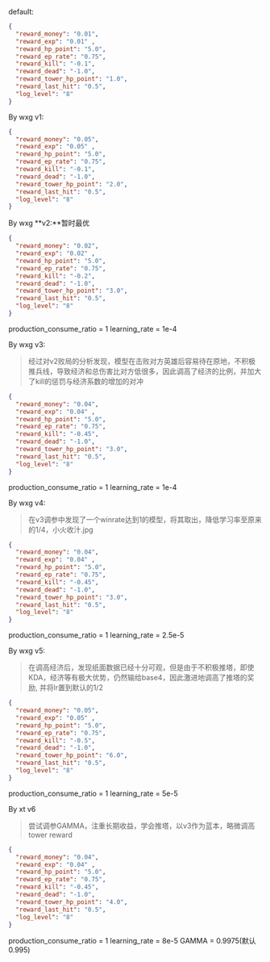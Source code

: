 default:
```json
{
  "reward_money": "0.01",
  "reward_exp": "0.01" ,
  "reward_hp_point": "5.0",
  "reward_ep_rate": "0.75",
  "reward_kill": "-0.1",
  "reward_dead": "-1.0",
  "reward_tower_hp_point": "1.0",
  "reward_last_hit": "0.5",
  "log_level": "8"
}
```

By wxg
v1:
```json
{
  "reward_money": "0.05",
  "reward_exp": "0.05" ,
  "reward_hp_point": "5.0",
  "reward_ep_rate": "0.75",
  "reward_kill": "-0.1",
  "reward_dead": "-1.0",
  "reward_tower_hp_point": "2.0",
  "reward_last_hit": "0.5",
  "log_level": "8"
}
```

By wxg
**v2:**暂时最优
```json
{
  "reward_money": "0.02",
  "reward_exp": "0.02" ,
  "reward_hp_point": "5.0",
  "reward_ep_rate": "0.75",
  "reward_kill": "-0.2",
  "reward_dead": "-1.0",
  "reward_tower_hp_point": "3.0",
  "reward_last_hit": "0.5",
  "log_level": "8"
}
```
production_consume_ratio = 1
learning_rate = 1e-4

By wxg
v3:
> 经过对v2败局的分析发现，模型在击败对方英雄后容易待在原地，不积极推兵线，导致经济和总伤害比对方低很多，因此调高了经济的比例，并加大了kill的惩罚与经济系数的增加的对冲
```json
{
  "reward_money": "0.04",
  "reward_exp": "0.04" ,
  "reward_hp_point": "5.0",
  "reward_ep_rate": "0.75",
  "reward_kill": "-0.45",
  "reward_dead": "-1.0",
  "reward_tower_hp_point": "3.0",
  "reward_last_hit": "0.5",
  "log_level": "8"
}
```
production_consume_ratio = 1
learning_rate = 1e-4

By wxg
v4:
> 在v3调参中发现了一个winrate达到1的模型，将其取出，降低学习率至原来的1/4，小火收汁.jpg
```json
{
  "reward_money": "0.04",
  "reward_exp": "0.04" ,
  "reward_hp_point": "5.0",
  "reward_ep_rate": "0.75",
  "reward_kill": "-0.45",
  "reward_dead": "-1.0",
  "reward_tower_hp_point": "3.0",
  "reward_last_hit": "0.5",
  "log_level": "8"
}
```
production_consume_ratio = 1
learning_rate = 2.5e-5

By wxg
v5:
> 在调高经济后，发现纸面数据已经十分可观，但是由于不积极推塔，即使KDA，经济等有极大优势，仍然输给base4，因此激进地调高了推塔的奖励, 并将lr置到默认的1/2
```json
{
  "reward_money": "0.05",
  "reward_exp": "0.05" ,
  "reward_hp_point": "5.0",
  "reward_ep_rate": "0.75",
  "reward_kill": "-0.5",
  "reward_dead": "-1.0",
  "reward_tower_hp_point": "6.0",
  "reward_last_hit": "0.5",
  "log_level": "8"
}
```
production_consume_ratio = 1
learning_rate = 5e-5

By xt
v6
> 尝试调参GAMMA，注重长期收益，学会推塔，以v3作为蓝本，略微调高tower reward
```json
{
  "reward_money": "0.04",
  "reward_exp": "0.04" ,
  "reward_hp_point": "5.0",
  "reward_ep_rate": "0.75",
  "reward_kill": "-0.45",
  "reward_dead": "-1.0",
  "reward_tower_hp_point": "4.0",
  "reward_last_hit": "0.5",
  "log_level": "8"
}
```
production_consume_ratio = 1
learning_rate = 8e-5
GAMMA = 0.9975(默认0.995)